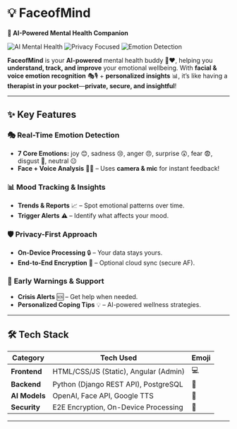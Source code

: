 # 💡 FaceofMind  
**🤖 AI-Powered Mental Health Companion**  

![AI Mental Health](https://img.shields.io/badge/AI-Mental%20Health-blueviolet) ![Privacy Focused](https://img.shields.io/badge/Privacy-Focused-success) ![Emotion Detection](https://img.shields.io/badge/Emotion-Detection-ff69b4)  

**FaceofMind** is your **AI-powered** mental health buddy 🧠❤️, helping you **understand, track, and improve** your emotional wellbeing. With **facial & voice emotion recognition** 🎭🎙️ + **personalized insights** 📊, it’s like having a **therapist in your pocket**—**private, secure, and insightful**!  

---

## ✨ **Key Features**  

### 🎭 **Real-Time Emotion Detection**  
- **7 Core Emotions:** joy 😊, sadness 😢, anger 😠, surprise 😲, fear 😨, disgust 🤢, neutral 😐  
- **Face + Voice Analysis** 🎥🎤 – Uses **camera & mic** for instant feedback!  

### 📊 **Mood Tracking & Insights**  
- **Trends & Reports** 📈 – Spot emotional patterns over time.  
- **Trigger Alerts** ⚠️ – Identify what affects your mood.  

### 🛡️ **Privacy-First Approach**  
- **On-Device Processing** 🔒 – Your data stays yours.  
- **End-to-End Encryption** 🔐 – Optional cloud sync (secure AF).  

### 🚨 **Early Warnings & Support**  
- **Crisis Alerts** 🆘 – Get help when needed.  
- **Personalized Coping Tips** 💡 – AI-powered wellness strategies.  

---

## 🛠️ **Tech Stack**  

| **Category**       | **Tech Used**                          | **Emoji** |
|--------------------|----------------------------------------|-----------|
| **Frontend**       | HTML/CSS/JS (Static), Angular (Admin)  | 💻        |
| **Backend**        | Python (Django REST API), PostgreSQL   | 🐍        |
| **AI Models**      | OpenAI, Face API, Google TTS           | 🤖        |
| **Security**       | E2E Encryption, On-Device Processing   | 🔐        |

---
